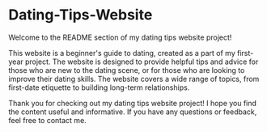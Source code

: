 # Dating-Tips-Website
Welcome to the README section of my dating tips website project!

This website is a beginner's guide to dating, created as a part of my first-year project. The website is designed to provide helpful tips and advice for those who are new to the dating scene, or for those who are looking to improve their dating skills. The website covers a wide range of topics, from first-date etiquette to building long-term relationships.

Thank you for checking out my dating tips website project! I hope you find the content useful and informative. If you have any questions or feedback, feel free to contact me.

